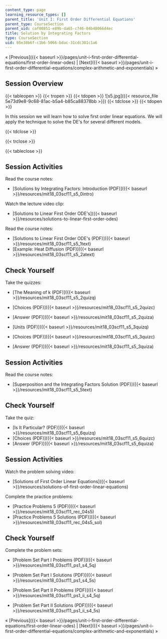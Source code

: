 ```yaml
---
content_type: page
learning_resource_types: []
parent_title: 'Unit I: First Order Differential Equations'
parent_type: CourseSection
parent_uid: caf00851-e89b-da65-c746-04b48066d4ec
title: Solution by Integrating Factors
type: CourseSection
uid: 85e38b6f-c1b6-5066-bdac-31cdc301c1a6
---
```


« [Previous]({{< baseurl >}}/pages/unit-i-first-order-differential-equations/first-order-linear-odes) | [Next]({{< baseurl >}}/pages/unit-i-first-order-differential-equations/complex-arithmetic-and-exponentials) »

Session Overview
----------------

{{< tableopen >}}
{{< tropen >}}
{{< tdopen >}}
![s5.jpg]({{< resource_file 5e73d9e8-9c68-81ac-b5a4-b85ca88378bb >}})
{{< tdclose >}}
{{< tdopen >}}


In this session we will learn how to solve first order linear equations. We will apply the technique to solve the DE's for several different models.


{{< tdclose >}}

{{< trclose >}}

{{< tableclose >}}

Session Activities
------------------

Read the course notes:

*   [Solutions by Integrating Factors: Introduction (PDF)]({{< baseurl >}}/resources/mit18_03scf11_s5_0intro)

Watch the lecture video clip:

*   [Solutions to Linear First Order ODE's]({{< baseurl >}}/resources/solutions-to-linear-first-order-odes)

Read the course notes:

*   [Solutions to Linear First Order ODE's (PDF)]({{< baseurl >}}/resources/mit18_03scf11_s5_1text)
*   [Example: Heat Diffusion (PDF)]({{< baseurl >}}/resources/mit18_03scf11_s5_2atext)

Check Yourself
--------------

Take the quizzes:

*   [The Meaning of k (PDF)]({{< baseurl >}}/resources/mit18_03scf11_s5_2quizq)
*   [Choices (PDF)]({{< baseurl >}}/resources/mit18_03scf11_s5_2quizc)
*   [Answer (PDF)]({{< baseurl >}}/resources/mit18_03scf11_s5_2quiza)
  
*   [Units (PDF)]({{< baseurl >}}/resources/mit18_03scf11_s5_3quizq)
*   [Choices (PDF)]({{< baseurl >}}/resources/mit18_03scf11_s5_3quizc)
*   [Answer (PDF)]({{< baseurl >}}/resources/mit18_03scf11_s5_3quiza)

Session Activities
------------------

Read the course notes:

*   [Superposition and the Integrating Factors Solution (PDF)]({{< baseurl >}}/resources/mit18_03scf11_s5_5text)

Check Yourself
--------------

Take the quiz:

*   [Is It Particular? (PDF)]({{< baseurl >}}/resources/mit18_03scf11_s5_6quizq)
*   [Choices (PDF)]({{< baseurl >}}/resources/mit18_03scf11_s5_6quizc)
*   [Answer (PDF)]({{< baseurl >}}/resources/mit18_03scf11_s5_6quiza)

Session Activities
------------------

Watch the problem solving video:

*   [Solutions of First Order Linear Equations]({{< baseurl >}}/resources/solutions-of-first-order-linear-equations)

Complete the practice problems:

*   [Practice Problems 5 (PDF)]({{< baseurl >}}/resources/mit18_03scf11_rec_04s5)
*   [Practice Problems 5 Solutions (PDF)]({{< baseurl >}}/resources/mit18_03scf11_rec_04s5_sol)

Check Yourself
--------------

Complete the problem sets:

*   [Problem Set Part I Problems (PDF)]({{< baseurl >}}/resources/mit18_03scf11_ps1_s4_5q)
*   [Problem Set Part I Solutions (PDF)]({{< baseurl >}}/resources/mit18_03scf11_ps1_s4_5s)
  
*   [Problem Set Part II Problems (PDF)]({{< baseurl >}}/resources/mit18_03scf11_ps1_ii_s4_5q)
*   [Problem Set Part II Solutions (PDF)]({{< baseurl >}}/resources/mit18_03scf11_ps1_ii_s4_5s)

« [Previous]({{< baseurl >}}/pages/unit-i-first-order-differential-equations/first-order-linear-odes) | [Next]({{< baseurl >}}/pages/unit-i-first-order-differential-equations/complex-arithmetic-and-exponentials) »